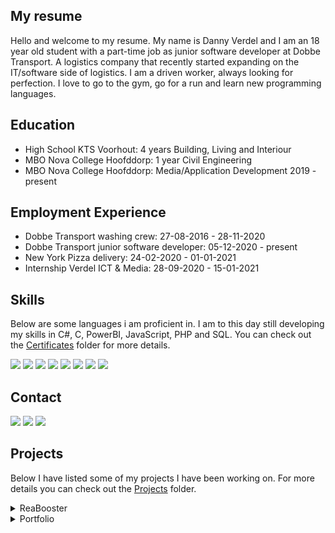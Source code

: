 ## My resume
  Hello and welcome to my resume. My name is Danny Verdel and I am an 18 year old student with a part-time job as junior software developer at Dobbe Transport. A logistics company that recently started expanding on the IT/software side of logistics. I am a driven worker, always looking for perfection. I love to go to the gym, go for a run and learn new programming languages.
  
## Education
- High School KTS Voorhout: 4 years Building, Living and Interiour
- MBO Nova College Hoofddorp: 1 year Civil Engineering
- MBO Nova College Hoofddorp: Media/Application Development 2019 - present

## Employment Experience
- Dobbe Transport washing crew: 27-08-2016 - 28-11-2020
- Dobbe Transport junior software developer: 05-12-2020 - present
- New York Pizza delivery: 24-02-2020 - 01-01-2021
- Internship Verdel ICT & Media: 28-09-2020 - 15-01-2021

## Skills
Below are some languages i am proficient in. I am to this day still developing my skills in C#, C, PowerBI, JavaScript, PHP and SQL. You can check out the <a href="https://github.com/dannyverdel/portfolio/tree/main/Certificates">Certificates</a> folder for more details. 

<a href=""><img src="https://img.shields.io/badge/HTML-239120?style=for-the-badge&logo=html5&logoColor=white"></a>
<a href=""><img src="https://img.shields.io/badge/CSS-239120?&style=for-the-badge&logo=css3&logoColor=white"></a>
<a href=""><img src="https://img.shields.io/badge/PHP-777BB4?style=for-the-badge&logo=php&logoColor=white"></a>
<a href=""><img src="https://img.shields.io/badge/C%23-239120?style=for-the-badge&logo=c-sharp&logoColor=white"></a>
<a href=""><img src="https://img.shields.io/badge/SQL-00000F?style=for-the-badge&logo=sql&logoColor=white"></a>
<a href=""><img src="https://img.shields.io/badge/Microsoft_SQL_Server-CC2927?style=for-the-badge&logo=microsoft-sql-server&logoColor=white"></a>
<a href=""><img src="https://camo.githubusercontent.com/ba257102df0705adb131cefdac0d0c40174b948434d9c7bbfd8c883219e38a3c/68747470733a2f2f696d672e736869656c64732e696f2f7374617469632f76313f7374796c653d666f722d7468652d6261646765266d6573736167653d506f7765722b424926636f6c6f723d323232323232266c6f676f3d506f7765722b4249266c6f676f436f6c6f723d463243383131266c6162656c3d" style="max-width:100%;"></a>
<a href=""><img src="https://img.shields.io/badge/Powerapps-672367?style=for-the-badge&logo=Powerapps&logoColor=white"></a>

## Contact
<a href="mailto:danny.verdel@gmail.com" target="_blank"><img src="https://img.shields.io/badge/Gmail-D14836?style=for-the-badge&logo=gmail&logoColor=white"></a>
<a href="https://www.instagram.com/dannyverdel/" target="_blank"><img src="https://img.shields.io/badge/Instagram-E4405F?style=for-the-badge&logo=instagram&logoColor=white"></a>
<a href="https://www.linkedin.com/in/danny-verdel-537240207/" target="_blank"><img src="https://img.shields.io/badge/LinkedIn-0077B5?style=for-the-badge&logo=linkedin&logoColor=white"></a>

## Projects
Below I have listed some of my projects I have been working on. For more details you can check out the <a href="https://github.com/dannyverdel/portfolio/tree/main/Projects">Projects</a> folder. 
<details>
  <summary>ReaBooster</summary>
  This is a fun web game where you have to click the targets as fast as possible. It registers your reaction time and score. I did this with HTML and CSS for the looks and JavaScript for the functions and interaction. I made the base of this in a course called 'The complete web developer course 2.0' on udemy and added some extra features and styles by myself.
</details>
<details>
  <summary>Portfolio</summary>
  This is a project I made for school. For this I only used HTML and CSS and some modified bootstrap. It was not hard to make but I am really satisfied with the looks and result of it. 
</details>
